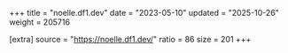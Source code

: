 +++
title = "noelle.df1.dev"
date = "2023-05-10"
updated = "2025-10-26"
weight = 205716

[extra]
source = "https://noelle.df1.dev/"
ratio = 86
size = 201
+++

